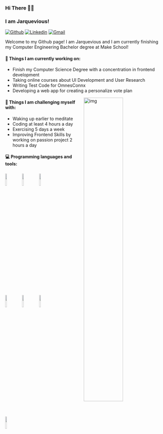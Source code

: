 ### Hi There 👋🏾

### I am Jarquevious!

[![Github](https://img.shields.io/badge/-Github-000?style=flat&logo=Github&logoColor=white)](https://github.com/Jarquevious)
[![Linkedin](https://img.shields.io/badge/-LinkedIn-blue?style=flat&logo=Linkedin&logoColor=white)](https://www.linkedin.com/in/jarquevious-nelson/)
[![Gmail](https://img.shields.io/badge/-Gmail-c14438?style=flat&logo=Gmail&logoColor=white)](mailto:jarquevious@gmail.com)

Welcome to my Github page! I am Jarquevious and I am currently finishing my Computer Engineering Bachelor degree at Make School!  

#### 🌱 Things I am currently working on: 
- Finish my Computer Science Degree with a concentration in frontend development  
- Taking online courses about UI Development and User Research 
- Writing Test Code for OmnesConnx 
- Developing a web app for creating a personalize vote plan

<img align="right" alt="img" src="https://drive.google.com/file/d/1V8h0xiGWcOngMQjexdMLdD5pmZIQ4G-2/view?usp=sharing" width="50%" height="auto" />


#### :muscle: Things I am challenging myself with:
- Waking up earlier to meditate 
- Coding at least 4 hours a day
- Exercising 5 days a week
- Improving Frontend Skills by working on passion project 2 hours a day

#### :computer: Programming languages and tools: 
### <p>
<code><img width="10%" src="https://www.vectorlogo.zone/logos/python/python-ar21.svg"></code>
<code><img width="10%" src="https://www.vectorlogo.zone/logos/javascript/javascript-ar21.svg"></code>
<code><img width="10%" src="https://www.vectorlogo.zone/logos/reactjs/reactjs-ar21.svg"></code>
<br />
<code><img width="10%" src="https://www.vectorlogo.zone/logos/djangoproject/djangoproject-ar21.svg"></code>
<code><img width="10%" src="https://www.vectorlogo.zone/logos/pocoo_flask/pocoo_flask-ar21.svg"></code>
<code><img width="10%" src="https://www.vectorlogo.zone/logos/mysql/mysql-ar21.svg"></code>
<br />
<code><img width="10%" src="https://www.vectorlogo.zone/logos/mongodb/mongodb-ar21.svg"></code>
<br />

</p>
